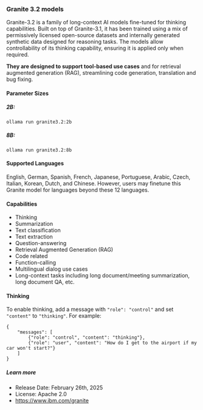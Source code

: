 ### Granite 3.2 models

Granite-3.2 is a family of long-context AI models fine-tuned for thinking capabilities. Built on top of Granite-3.1, it has been trained using a mix of permissively licensed open-source datasets and internally generated synthetic data designed for reasoning tasks. The models allow controllability of its thinking capability, ensuring it is applied only when required.

**They are designed to support tool-based use cases** and for retrieval augmented generation (RAG), streamlining code generation, translation and bug fixing.

#### Parameter Sizes

##### 2B:

```
ollama run granite3.2:2b
```

##### 8B:

```
ollama run granite3.2:8b
```

#### Supported Languages

English, German, Spanish, French, Japanese, Portuguese, Arabic, Czech, Italian, Korean, Dutch, and Chinese. However, users may finetune this Granite model for languages beyond these 12 languages.

#### Capabilities

- Thinking
- Summarization
- Text classification
- Text extraction
- Question-answering
- Retrieval Augmented Generation (RAG)
- Code related
- Function-calling
- Multilingual dialog use cases
- Long-context tasks including long document/meeting summarization, long document QA, etc.

#### Thinking

To enable thinking, add a message with `"role": "control"` and set `"content"` to `"thinking"`. For example:

```
{
    "messages": [
        {"role": "control", "content": "thinking"},
        {"role": "user", "content": "How do I get to the airport if my car won't start?"}
    ]
}
```

##### Learn more

- Release Date: February 26th, 2025
- License: Apache 2.0
- https://www.ibm.com/granite
